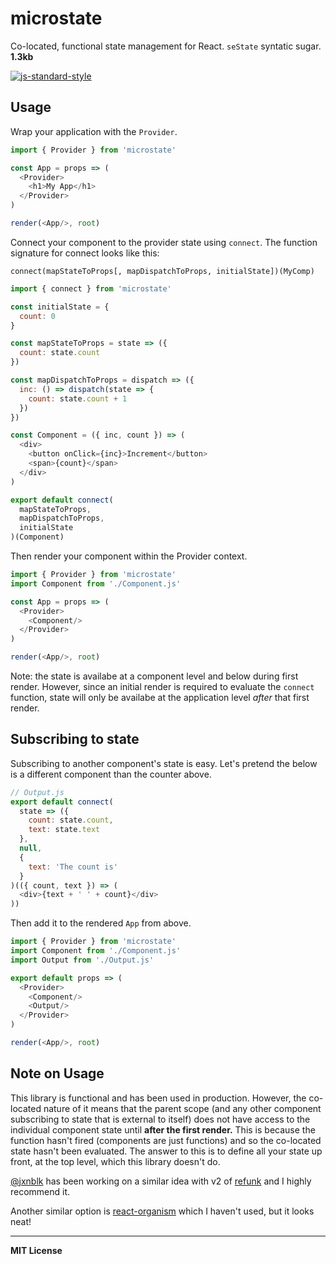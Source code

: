 # microstate
Co-located, functional state management for React. `seState` syntatic sugar. **1.3kb**

[![js-standard-style](https://cdn.rawgit.com/feross/standard/master/badge.svg)](http://standardjs.com)

## Usage
Wrap your application with the `Provider`.
```javascript
import { Provider } from 'microstate'

const App = props => (
  <Provider>
    <h1>My App</h1>
  </Provider>
)

render(<App/>, root)
```

Connect your component to the provider state using `connect`. The function signature for connect looks like this:
```
connect(mapStateToProps[, mapDispatchToProps, initialState])(MyComp)
```

```javascript
import { connect } from 'microstate'

const initialState = {
  count: 0
}

const mapStateToProps = state => ({
  count: state.count
})

const mapDispatchToProps = dispatch => ({
  inc: () => dispatch(state => {
    count: state.count + 1
  })
})

const Component = ({ inc, count }) => (
  <div>
    <button onClick={inc}>Increment</button>
    <span>{count}</span>
  </div>
)

export default connect(
  mapStateToProps,
  mapDispatchToProps,
  initialState
)(Component)
```

Then render your component within the Provider context.
```javascript
import { Provider } from 'microstate'
import Component from './Component.js'

const App = props => (
  <Provider>
    <Component/>
  </Provider>
)

render(<App/>, root)
```

Note: the state is availabe at a component level and below during first render. However, since an initial render is required to evaluate the `connect` function, state will only be availabe at the application level *after* that first render.

## Subscribing to state
Subscribing to another component's state is easy. Let's pretend the below is a different component than the counter above.
```javascript
// Output.js
export default connect(
  state => ({
    count: state.count,
    text: state.text
  },
  null,
  {
    text: 'The count is'
  }
)(({ count, text }) => (
  <div>{text + ' ' + count}</div>
))
```

Then add it to the rendered `App` from above.
```javascript
import { Provider } from 'microstate'
import Component from './Component.js'
import Output from './Output.js'

export default props => (
  <Provider>
    <Component/>
    <Output/>
  </Provider>
)

render(<App/>, root)
```

## Note on Usage
This library is functional and has been used in production. However, the co-located nature of it means that the parent scope (and any other component subscribing to state that is external to itself) does not have access to the individual component state until **after the first render.** This is because the function hasn't fired (components are just functions) and so the co-located state hasn't been evaluated. The answer to this is to define all your state up front, at the top level, which this library doesn't do.

[@jxnblk](https://github.com/jxnblk) has been working on a similar idea with v2 of [refunk](https://github.com/jxnblk/refunk) and I highly recommend it.

Another similar option is [react-organism](https://github.com/RoyalIcing/react-organism) which I haven't used, but it looks neat!

* * *

**MIT License**
